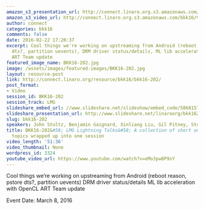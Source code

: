 ```yaml
---
amazon_s3_presentation_url: http://connect.linaro.org.s3.amazonaws.com/bkk16/Presentations/Tuesday/BKK16-202.pdf
amazon_s3_video_url: http://connect.linaro.org.s3.amazonaws.com/bkk16/Videos/Tuesday/BKK16-202%20LMG%20Lightning%20Talks.mp4
author: connect
categories: bkk16
comments: false
date: 2016-02-22 17:20:37
excerpt: Cool things we're working on upstreaming from Android (reboot reason, pstore
  dts?, partition uevents), DRM driver status/details, ML lib acceleration with OpenCL,
  ART Team update
featured_image_name: BKK16-202.jpg
image: /assets/images/featured-images/BKK16-202.jpg
layout: resource-post
link: http://connect.linaro.org/resource/bkk16/bkk16-202/
post_format:
- Video
session_id: BKK16-202
session_track: LMG
slideshare_embed_url: //www.slideshare.net/slideshow/embed_code/58681576
slideshare_presentation_url: http://www.slideshare.net/linaroorg/bkk16202-lmg-lightning-talks-a-collection-of-short-and-interesting-topics-wrapped-up-into-one-session
slug: bkk16-202
speakers: John Stultz, Benjamin Gaignard, Xinliang Liu, Gil Pitney, Stuart Monteith
title: BKK16-202&#58; LMG Lightning Talks&#58; A collection of short and interesting
  topics wrapped up into one session
video_length: '51:36'
video_thumbnail: None
wordpress_id: 3324
youtube_video_url: https://www.youtube.com/watch?v=eMo3pw8P9sY
---
```


Cool things we’re working on upstreaming from Android (reboot reason, pstore dts?, partition uevents) DRM driver status/details ML lib acceleration with OpenCL ART Team update

Event Date: March 8, 2016
